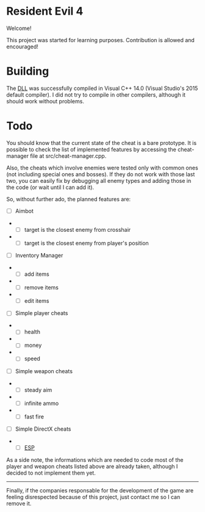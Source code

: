 # Resident Evil 4
Welcome!

This project was started for learning purposes. Contribution is allowed and encouraged!

# Building
The [DLL](https://en.wikipedia.org/wiki/Dynamic-link_library) was successfully compiled in Visual C++ 14.0 (Visual Studio's 2015 default compiler). I did not try to compile in other compilers, although it should work without problems.

# Todo
You should know that the current state of the cheat is a bare prototype. It is possible to check the list of implemented features by accessing the cheat-manager file at src/cheat-manager.cpp.

Also, the cheats which involve enemies were tested only with common ones (not including special ones and bosses). If they do not work with those last two, you can easily fix by debugging all enemy types and adding those in the code (or wait until I can add it).

So, without further ado, the planned features are:
- [ ] Aimbot
* - [ ] target is the closest enemy from crosshair
* - [ ] target is the closest enemy from player's position
- [ ] Inventory Manager
* - [ ] add items
* - [ ] remove items
* - [ ] edit items
- [ ] Simple player cheats
* - [ ] health
* - [ ] money
* - [ ] speed
- [ ] Simple weapon cheats
* - [ ] steady aim
* - [ ] infinite ammo
* - [ ] fast fire
- [ ] Simple DirectX cheats
* - [ ] [ESP](https://en.wikipedia.org/wiki/Cheating_in_online_games#ESP)

As a side note, the informations which are needed to code most of the player and weapon cheats listed above are already taken, although I decided to not implement them yet.
&nbsp;

---
Finally, if the companies responsable for the development of the game are feeling disrespected because of this project, just contact me so I can remove it.
